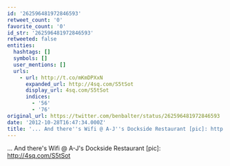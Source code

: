 ```yaml
---
id: '262596481972846593'
retweet_count: '0'
favorite_count: '0'
id_str: '262596481972846593'
retweeted: false
entities:
  hashtags: []
  symbols: []
  user_mentions: []
  urls:
    - url: http://t.co/mKmDPXxN
      expanded_url: http://4sq.com/S5tSot
      display_url: 4sq.com/S5tSot
      indices:
        - '56'
        - '76'
original_url: https://twitter.com/benbalter/status/262596481972846593
date: '2012-10-28T16:47:34.000Z'
title: '... And there''s Wifi @ A-J''s Dockside Restaurant [pic]: http://4sq.com/S5tSot'
---
```


... And there's Wifi @ A-J's Dockside Restaurant [pic]: http://4sq.com/S5tSot